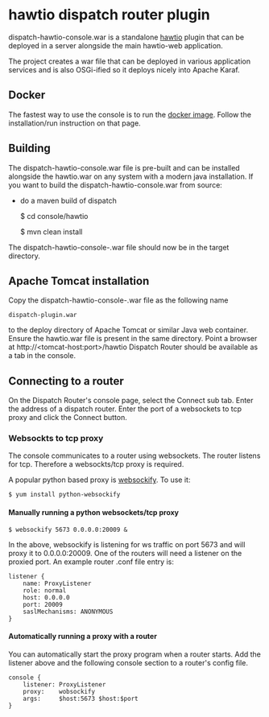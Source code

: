# hawtio dispatch router plugin

dispatch-hawtio-console.war is a standalone [hawtio](http://hawt.io/) plugin that can be deployed in a server alongside the main hawtio-web application.

The project creates a war file that can be deployed in various application services and is also OSGi-ified so it deploys nicely into Apache Karaf.

## Docker

The fastest way to use the console is to run the [docker image](https://hub.docker.com/r/ernieallen/dispatch-console/). Follow the installation/run instruction on that page.

## Building
The dispatch-hawtio-console.war file is pre-built and can be installed alongside the hawtio.war on any system with a modern java installation. If you want to build the dispatch-hawtio-console.war from source:

- do a maven build of dispatch

    $ cd console/hawtio

    $ mvn clean install

The dispatch-hawtio-console-<version>.war file should now be in the target directory.

## Apache Tomcat installation

Copy the dispatch-hawtio-console-<version>.war file as the following name

    dispatch-plugin.war
to the deploy directory of Apache Tomcat or similar Java web container. Ensure the hawtio.war file is present in the same directory. Point a browser at http://\<tomcat-host:port\>/hawtio
Dispatch Router should be available as a tab in the console.

## Connecting to a router

On the Dispatch Router's console page, select the Connect sub tab. Enter the address of a dispatch router. Enter the port of a websockets to tcp proxy and click the Connect button.

### Websockts to tcp proxy

The console communicates to a router using websockets. 
The router listens for tcp. Therefore a websockts/tcp proxy is required.

A popular python based proxy is [websockify](https://github.com/kanaka/websockify). To use it:

    $ yum install python-websockify

#### Manually running a python websockets/tcp proxy

    $ websockify 5673 0.0.0.0:20009 &
    
In the above, websockify is listening for ws traffic on port 5673 and will proxy it to 0.0.0.0:20009. One of the routers will need a listener on the proxied port. An example router .conf file entry is:

    listener {
        name: ProxyListener
        role: normal
        host: 0.0.0.0
        port: 20009
        saslMechanisms: ANONYMOUS
    }

#### Automatically running a proxy with a router

You can automatically start the proxy program when a router starts. Add the listener above and the following console section to a router's config file.

    console {
        listener: ProxyListener
        proxy:    wobsockify
        args:     $host:5673 $host:$port
    }
    
